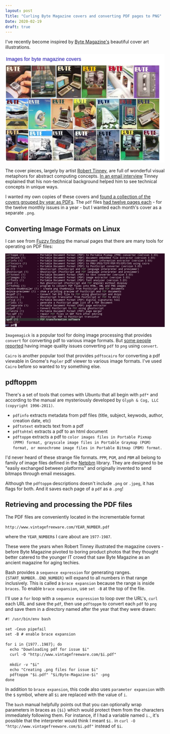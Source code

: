 ```yaml
---
layout: post
Title: "Curling Byte Magazine covers and converting PDF pages to PNG"
Date: 2020-02-19
draft: true
---
```

I've recently become inspired by [Byte Magazine's](https://en.wikipedia.org/wiki/Byte_(magazine)) beautiful cover art illustrations.

![curling-byte-magazine-covers-1.png](assets/curling-byte-magazine-covers-1.png)

The cover pieces, largely by artist [Robert Tinney](https://en.wikipedia.org/wiki/Robert_Tinney), are full of wonderful visual metaphors for abstract computing concepts. [In an email interview](http://www.vintagecomputing.com/index.php/archives/169/vcg-interview-robert-tinney-microcomputer-illustration-pioneer) Tinney explained that his non-technical background helped him to see technical concepts in unique ways.

I wanted my own copies of these covers and [found a collection of the covers grouped by year as PDFs](http://www.vintagefreeware.com/bytecvrs.htm). The `pdf` files [had twelve pages each](http://www.vintagefreeware.com/1978.pdf) - for the twelve monthly issues in a year - but I wanted each month's cover as a separate `.png`.

## Converting Image Formats on Linux
I can see from [Fuzzy finding](https://github.com/junegunn/fzf/wiki/examples#man-pages) the manual pages that there are many tools for operating on PDF files:

![curling-byte-magazine-covers-0.png](assets/curling-byte-magazine-covers-0.png)

`Imagemagick` is a popular tool for doing image processing that provides `convert` for converting pdf to various image formats. But [some people reported](https://askubuntu.com/questions/50170/how-to-convert-pdf-to-image) having image quality issues converting `pdf` to `png` using `convert`.

`Cairo` is another popular tool that provides `pdftocairo` for converting a pdf viewable in Gnome's `Popler` pdf viewer to various image formats. I've used `Cairo` before so wanted to try something else.

## pdftoppm
There's a set of tools that comes with Ubuntu that all begin with `pdf*` and according to the manual are mysteriously developed by `Glyph & Cog, LLC (copyright 1996-2011)`.
- `pdfinfo` extracts metadata from pdf files (title, subject, keywods, author, creation date, etc)
- `pdftotext` extracts text from a pdf
- `pdftohtml` extracts a pdf to an html document
- `pdftoppm` extracts a pdf to `color images files in Portable Pixmap (PPM) format, grayscale image files in Portable Graymap (PGM) format, or monochrome image files in Portable Bitmap (PBM) format.`

I'd never heard of these strange file formats. `PPM`, `PGM`, and `PBM` all belong to family of image files defined in the [Netpbm](https://en.wikipedia.org/wiki/Netpbm) library. They are designed to be "easily exchanged between platforms" and originally invented to send bitmaps through email messages.

Although the `pdftoppm` descriptions doesn't include `.png` or `.jpeg`, it has flags for both. And it saves each page of a `pdf` as a `.png`!

## Retrieving and processing the PDF files
The PDF files are conveniently located in the incrementable format

`http://www.vintagefreeware.com/YEAR_NUMBER.pdf`

where the `YEAR_NUMBER`s I care about are `1977-1987`.

These were the years when Robert Tinney illustrated the magazine covers - before Byte Magazine pivoted to boring product photos that they thought better catered to the younger IT crowd that saw Byte Magazine as an ancient magazine for aging techies.

Bash provides a `sequence expression` for generating ranges. `{START_NUMBER..END_NUMBER}` will expand to all numbers in that range inclusively. This is called a `brace expansion` because the range is inside `braces`. To enable `brace expansion`, use `set -B` at the top of the file.

I'll use a `for` loop with a `sequence expression` to loop over the URL's, `curl` each URL and save the `pdf`, then use `pdftoppm` to convert each `pdf` to `png` and save them in a directory named after the year that they were drawn:

```
#! /usr/bin/env bash

set -Ceuo pipefail
set -B # enable brace expansion

for i in {1977..1987}; do
  echo "Downloading pdf for issue $i"
  curl -O "http://www.vintagefreeware.com/$i.pdf"

  mkdir -v "$i"
  echo "Creating .png files for issue $i"
  pdftoppm "$i.pdf" "$i/Byte-Magazine-$i" -png
done
```

In addition to `brace expansion`, this code also uses `parameter expansion` with the `$` symbol, where all `$i` are replaced with the value of `i`.

The `bash` manual helpfully points out that you can optionally wrap parameters in braces as `{$i}` which would protect them from the characters immediately following them. For instance, if I had a variable named `i.`, it's possible that the interpreter would think I meant `$i.` in `curl -O "http://www.vintagefreeware.com/$i.pdf"` instead of `$i`.
